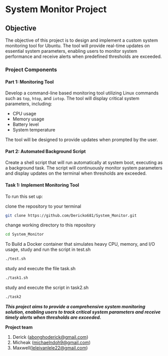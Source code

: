 

# System Monitor Project

## Objective

The objective of this project is to design and implement a custom system monitoring tool for Ubuntu. The tool will provide real-time updates on essential system parameters, enabling users to monitor system performance and receive alerts when predefined thresholds are exceeded.

### Project Components

#### Part 1: Monitoring Tool

Develop a command-line based monitoring tool utilizing Linux commands such as `top`, `htop`, and `iotop`. The tool will display critical system parameters, including:

- CPU usage
- Memory usage
- Battery level
- System temperature

The tool will be designed to provide updates when prompted by the user.

#### Part 2: Automated Background Script

Create a shell script that will run automatically at system boot, executing as a background task. The script will continuously monitor system parameters and display updates on the terminal when thresholds are exceeded.

#### Task 1: Implement Monitoring Tool
To run this set up:

clone the repository to your terminal
```sh
git clone https://github.com/Dericko681/System_Monitor.git
```
change working directory to this repository
```sh
cd System_Monitor
```

To Build a Docker container that simulates heavy CPU, memory, and I/O usage, study and run the script in test.sh
```sh
./test.sh
```
study and execute the file task.sh

```sh
./task1.sh
```

study and execute the script in task2.sh

```sh
./task2
```




***This project aims to provide a comprehensive system monitoring solution, enabling users to track critical system parameters and receive timely alerts when thresholds are exceeded.*** 

**Project team**
1. Derick (abonghoderick@gmail.com)
2. Micheak (michaelndoh9@gmail.com)
3. Maxwell(leleivanlele22@gmail.com)